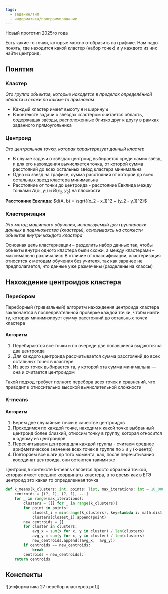 ```yaml
---
tags:
  - задание/тип
  - информатика/программирование
---
```

Новый прототип 2025го года

Есть какие то точки, которые можно отобразить на графике. Нам надо понять, где находится какой кластер (набор точек) и у каждого из них найти центроид.

## Понятия

### Кластер
*Это группа объектов, которые находятся в пределах определённой области и схожи по каким-то признакам*

- Каждый кластер имеет высоту `H` и ширину `W`
- В контексте задачи о звёздах кластером считается область, содержащая звёзды, расположенные близко друг к другу в рамках заданного прямоугольника

### Центроид
*Это центральная точка, которая характеризует данный кластер*

- В случае задачи о звёздах центроид выбирается среди самих звёзд, и для его нахождения вычисляется точка, от которой сумма расстояний до всех остальных звёзд кластера минимальна
- Одна из звезд на графике, сумма расстояний от которой до всех остальных звезд кластера минимальна
- Расстояние от точки до центроида - расстояние Евклида между точками $A(x_1, y_1)$ и $B(x_2, y_2)$ на плоскости

**Расстояние Евклида**: $d(A, b) = \sqrt{(x_2 - x_1)^2 + (y_2 - y_1)^2}$

### Кластеризация
*Это метод машинного обучения, используемый для группировки данных в подмножества (кластеры), основываясь на схожести объектов внутри каждого кластера*

Основная цель кластеризации – разделить набор данных так, чтобы объекты внутри одного кластера были схожи, а между кластерами – максимально различались
В отличие от классификации, кластеризация относится к методам обучения без учителя, так как заранее не предполагается, что данные уже размечены (разделены на классы)

## Нахождение центроидов кластера

### Перебором
Переборный (тривиальный) алгоритм нахождения центроида кластера заключается в последовательной проверке каждой точки, чтобы найти ту, которая минимизирует сумму расстояний до остальных точек кластера

#### Алгоритм
1. Перебираются все точки и по очереди две попавшиеся выдаются за два центроида
2. Для каждого центроида рассчитывается сумма расстояний до всех остальных точек в кластере
3. Из всех точек выбирается та, у которой эта сумма минимальна — она и считается центроидом

Такой подход требует полного перебора всех точек и сравнений, что приводит к относительно высокой вычислительной сложности

### K-means
#### Алгоритм
1. Берем две случайные точки в качестве центроидов
2. Проходимся по каждой точке, находим к какой точке выбранный центроид более близкий, относим точку в группу, которая относится к одному из центроидов
3. Пересчитываем центроид для каждой группы - считаем среднее арифметическое значение всех точек в группе по `x` и `y` (k-центр)
4. Повторяем все шаги до того момента, как, после перечитывания координат центроида, они остаются такими же

Центроид в контексте k-means является просто образной точкой, которая имеет средние координаты кластера, в то время как в ЕГЭ центроид это какая то определенная точка

```python
def k_means(k_clusters: int, points: list, max_iterations: int = 10_000) -> list:
    centroids = [(?, ?), (?, ?), ...]
    for _ in range(max_iterations):
        clusters = [[] for _ in range(k_clusters)]
        for point in points:
            closest_i = min(range(k_clusters), key=lambda i: math.dist(point, centroids[i]))
            clusters[closest_i].append(point)
        new_centroids = []
        for cluster in clusters:
            avg_x = sum(x for x, y in cluster) / len(clusters)
            avg_y = sum(y for x, y in cluster) / len(clusters)
            new_centroids.append((avg_x,  avg_y))
        if centroids == new_centroids:
            break
        centroids = new_centroids[:]
    return centroids
```

## Конспекты
![[информатика 27 перебор кластеров.pdf]]